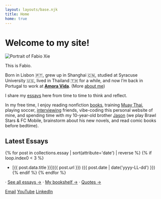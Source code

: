 ```yaml
---
layout: layouts/base.njk
title: Home
home: true
---
```


# Welcome to my site!

<div class="hero-intro">
  <div class="hero-avatar">
    <img src="/assets/fabio-photo.png" alt="Portrait of Fabio Xie" decoding="async" loading="lazy" />
  </div>
  <div class="hero-copy">
    <p>This is Fabio.</p>
    <p>Born in Lisbon 🇵🇹, grew up in Shanghai 🇨🇳, studied at Syracuse University 🇺🇸, lived in Thailand 🇹🇭 for a while, and now I’m back in Portugal to work at <strong><a href="https://www.amora-vida.com/">Amora Vida</a></strong>. (More <a href="/about/">about me</a>)</p>
    <p>I share my <a href="/essay/">essays</a> here from time to time to think and reflect.</p>
  </div>
</div>

In my free time, I enjoy reading nonfiction <a href="/bookshelf/">books</a>, training <a href="https://youtu.be/b-5bljm8tSk">Muay Thai</a>, playing soccer, <a href="https://youtu.be/034gmmUK8vc">interviewing</a> friends, vibe-coding this personal website of mine, and spending time with my 10-year-old brother <a href="https://youtu.be/dF_8LnEW9QU?si=Wl7bBf9lCH_KhuzK">Jason</a> (we play Brawl Stars & FC Mobile, brainstorm about his new novels, and read comic books before bedtime).


## Latest Essays
{% for post in collections.essay | sort(attribute='date') | reverse %}
  {% if loop.index0 < 3 %}
- [{{ post.data.title }}]({{ post.url }}) ({{ post.date | date('yyyy-LL-dd') }})
  {% endif %}
{% endfor %}



<p class="home-cta">
  · <a href="/essay/">See all essays →</a> 
  · <a href="/bookshelf/">My bookshelf →</a>
  · <a href="/quotes/">Quotes →</a>
</p>

<div class="contact-links" aria-label="Ways to reach me">
  <a class="contact-chip" href="mailto:fabio@amora-vida.com">Email</a>
  <a class="contact-chip" href="https://www.youtube.com/@fabio_xie" target="_blank" rel="noopener noreferrer">YouTube</a>
  <a class="contact-chip" href="https://www.linkedin.com/in/fabio-x-871364176/" target="_blank" rel="noopener noreferrer">LinkedIn</a>
</div>
